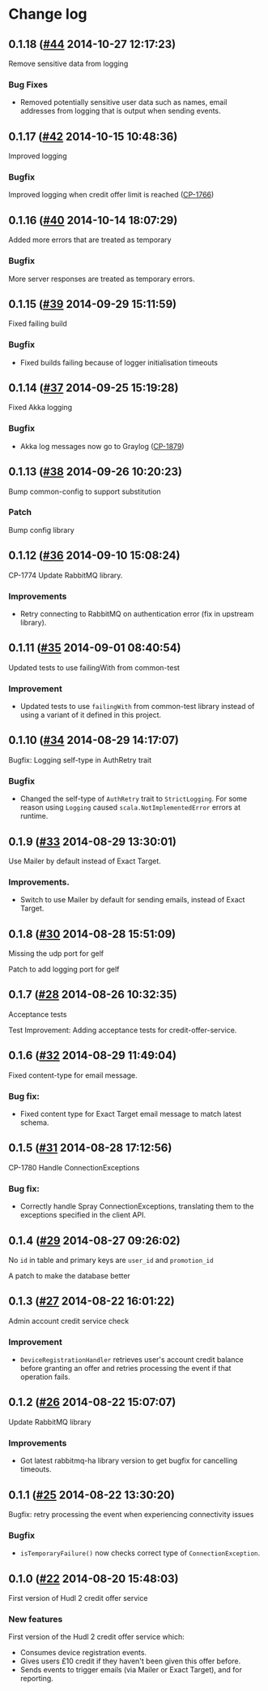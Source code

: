 # Change log

## 0.1.18 ([#44](https://git.mobcastdev.com/Hermes/credit-offer-service/pull/44) 2014-10-27 12:17:23)

Remove sensitive data from logging

### Bug Fixes

- Removed potentially sensitive user data such as names, email
addresses from logging that is output when sending events.

## 0.1.17 ([#42](https://git.mobcastdev.com/Hermes/credit-offer-service/pull/42) 2014-10-15 10:48:36)

Improved logging

### Bugfix

Improved logging when credit offer limit is reached ([CP-1766](http://jira.blinkbox.local/jira/browse/CP-1766))

## 0.1.16 ([#40](https://git.mobcastdev.com/Hermes/credit-offer-service/pull/40) 2014-10-14 18:07:29)

Added more errors that are treated as temporary

### Bugfix

More server responses are treated as temporary errors.

## 0.1.15 ([#39](https://git.mobcastdev.com/Hermes/credit-offer-service/pull/39) 2014-09-29 15:11:59)

Fixed failing build

### Bugfix

- Fixed builds failing because of logger initialisation timeouts

## 0.1.14 ([#37](https://git.mobcastdev.com/Hermes/credit-offer-service/pull/37) 2014-09-25 15:19:28)

Fixed Akka logging

### Bugfix

- Akka log messages now go to Graylog ([CP-1879](http://jira.blinkbox.local/jira/browse/CP-1879))

## 0.1.13 ([#38](https://git.mobcastdev.com/Hermes/credit-offer-service/pull/38) 2014-09-26 10:20:23)

Bump common-config to support substitution

### Patch

Bump config library

## 0.1.12 ([#36](https://git.mobcastdev.com/Hermes/credit-offer-service/pull/36) 2014-09-10 15:08:24)

CP-1774  Update RabbitMQ library.

### Improvements

- Retry connecting to RabbitMQ on authentication error (fix in upstream library).


## 0.1.11 ([#35](https://git.mobcastdev.com/Hermes/credit-offer-service/pull/35) 2014-09-01 08:40:54)

Updated tests to use failingWith from common-test

### Improvement

- Updated tests to use `failingWith` from common-test library instead of using a variant of it defined in this project.

## 0.1.10 ([#34](https://git.mobcastdev.com/Hermes/credit-offer-service/pull/34) 2014-08-29 14:17:07)

Bugfix: Logging self-type in AuthRetry trait 

### Bugfix

- Changed the self-type of `AuthRetry` trait to `StrictLogging`. For some reason using `Logging` caused `scala.NotImplementedError` errors at runtime.

## 0.1.9 ([#33](https://git.mobcastdev.com/Hermes/credit-offer-service/pull/33) 2014-08-29 13:30:01)

Use Mailer by default instead of Exact Target.

### Improvements.

- Switch to use Mailer by default for sending emails, instead of Exact Target.


## 0.1.8 ([#30](https://git.mobcastdev.com/Hermes/credit-offer-service/pull/30) 2014-08-28 15:51:09)

Missing the udp port for gelf

Patch to add logging port for gelf

## 0.1.7 ([#28](https://git.mobcastdev.com/Hermes/credit-offer-service/pull/28) 2014-08-26 10:32:35)

Acceptance tests

Test Improvement: Adding acceptance tests for credit-offer-service. 


## 0.1.6 ([#32](https://git.mobcastdev.com/Hermes/credit-offer-service/pull/32) 2014-08-29 11:49:04)

Fixed content-type for email message.

### Bug fix:

- Fixed content type for Exact Target email message to match latest schema.


## 0.1.5 ([#31](https://git.mobcastdev.com/Hermes/credit-offer-service/pull/31) 2014-08-28 17:12:56)

CP-1780 Handle ConnectionExceptions

### Bug fix:

- Correctly handle Spray ConnectionExceptions, translating them to the exceptions specified in the client API.


## 0.1.4 ([#29](https://git.mobcastdev.com/Hermes/credit-offer-service/pull/29) 2014-08-27 09:26:02)

No `id` in table and primary keys are `user_id` and `promotion_id`

A patch to make the database better

## 0.1.3 ([#27](https://git.mobcastdev.com/Hermes/credit-offer-service/pull/27) 2014-08-22 16:01:22)

Admin account credit service check

### Improvement

- `DeviceRegistrationHandler` retrieves user's account credit balance before granting an offer and retries processing the event if that operation fails.

## 0.1.2 ([#26](https://git.mobcastdev.com/Hermes/credit-offer-service/pull/26) 2014-08-22 15:07:07)

Update RabbitMQ library

### Improvements

- Got latest rabbitmq-ha library version to get bugfix for cancelling timeouts.


## 0.1.1 ([#25](https://git.mobcastdev.com/Hermes/credit-offer-service/pull/25) 2014-08-22 13:30:20)

Bugfix: retry processing the event when experiencing connectivity issues

### Bugfix

- `isTemporaryFailure()` now checks correct type of `ConnectionException`.

## 0.1.0 ([#22](https://git.mobcastdev.com/Hermes/credit-offer-service/pull/22) 2014-08-20 15:48:03)

First version of Hudl 2 credit offer service

### New features

First version of the Hudl 2 credit offer service which:

- Consumes device registration events.
- Gives users £10 credit if they haven't been given this offer before.
- Sends events to trigger emails (via Mailer or Exact Target), and for reporting.



